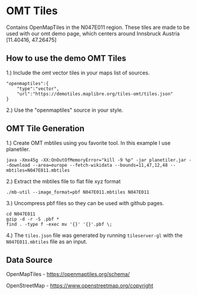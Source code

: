 

# OMT Tiles

Contains OpenMapTiles in the N047E011 region. These tiles are made to be used with our omt demo page, which centers around Innsbruck Austria [11.40416, 47.26475]

## How to use the demo OMT Tiles

1.) Include the omt vector tiles in your maps list of sources.

	"openmaptiles":{
		"type":"vector",
		"url":"https://demotiles.maplibre.org/tiles-omt/tiles.json"
	}

2.) Use the "openmaptiles" source in your style.

## OMT Tile Generation

1.) Create OMT mbtiles using you favorite tool. In this example I use planetiler.

	java -Xmx45g -XX:OnOutOfMemoryError="kill -9 %p" -jar planetiler.jar --download --area=europe --fetch-wikidata --bounds=11,47,12,48 --mbtiles=N047E011.mbtiles 

2.) Extract the mbtiles file to flat file xyz format

	./mb-util --image_format=pbf N047E011.mbtiles N047E011

3.) Uncompress pbf files so they can be used with github pages.

	cd N047E011
	gzip -d -r -S .pbf *
	find . -type f -exec mv '{}' '{}'.pbf \;

4.) The `tiles.json` file was generated by running `tileserver-gl` with the `N047E011.mbtiles` file as an input.

## Data Source
OpenMapTiles - https://openmaptiles.org/schema/

OpenStreetMap - https://www.openstreetmap.org/copyright
